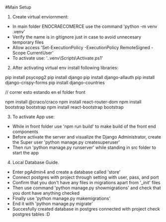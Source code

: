 #Main Setup

1. Create virtual enviornment:

- In main folder ENOCRAECOMERCE use the command 'python -m venv .venv'
- Verify the name is in gitignore just in case to avoid unnecesary temporary files
- Allow access 'Set-ExecutionPolicy -ExecutionPolicy RemoteSigned -Scope CurrentUser'
- To activate use: '.\.venv\Scripts\Activate.ps1'

2. After activating virtual env install following libraries:

pip install psycopg2
pip install django
pip install django-allauth
pip install django-crispy-forms
pip install django-countries

// correr esto estando en el folder front

npm install @craco/craco
npm install react-router-dom
npm install bootstrap bootstrap
npm install react-bootstrap bootstrap

3. To activate App use:

- While in front folder use 'npm run build' to make build of the front end components
- Before activate the server and visualize the Django Administrator, create the Super user 'python manage.py createsuperuser'
- Then run 'python manage.py runserver' while standing in src folder to start the app

4. Local Database Guide.

- Enter pgAdmin4 and create a database called 'store'
- Connect postgres with project through setting with user, pass, and port
- Confirm that you don't have any files in migrations apart from '\__init_' files
- Then use command 'python manage.py showmigrations' and check that you dont have anything checked
- Finally use 'python manage.py makemigrations'
- End it with 'python manage.py migrate'
- Succesfully created database in postgres connected with project check postgres tables :D
